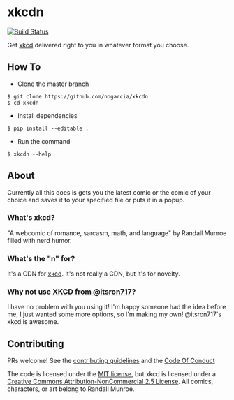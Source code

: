 # xkcdn 
[![Build Status](https://travis-ci.com/Shrubhog/xkcdn.svg?branch=master)](https://travis-ci.com/Shrubhog/xkcdn)

Get [xkcd](https://xkcd.com/) delivered right to you in whatever format you choose.
## How To
* Clone the master branch
```
$ git clone https://github.com/nogarcia/xkcdn
$ cd xkcdn
```
* Install dependencies
```
$ pip install --editable .
```
* Run the command
```
$ xkcdn --help
```
## About
Currently all this does is gets you the latest comic or the comic of your choice and saves it to your specified file or puts it in a popup.
### What's xkcd?
"A webcomic of romance, sarcasm, math, and language" by Randall Munroe filled with nerd humor.
### What's the "n" for?
It's a CDN for [xkcd](https://xkcd.com). It's not really a CDN, but it's for novelty.
### Why not use [XKCD from @itsron717](https://github.com/itsron717/XKCD)?
I have no problem with you using it! I'm happy someone had the idea before me, I just wanted some more options, so I'm making my own! @itsron717's xkcd is awesome.
## Contributing
PRs welcome! See the [contributing guidelines](CONTRIBUTING.md) and the [Code Of Conduct](CODE_OF_CONDUCT.md)

The code is licensed under the [MIT license](LICENSE.md), but xkcd is licensed under a [Creative Commons Attribution-NonCommercial 2.5 License](https://xkcd.com/license.html). All comics, characters, or art belong to Randall Munroe.
